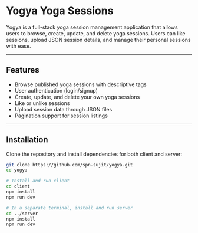 # Yogya Yoga Sessions

Yogya is a full-stack yoga session management application that allows users to browse, create, update, and delete yoga sessions. Users can like sessions, upload JSON session details, and manage their personal sessions with ease.

---

## Features

- Browse published yoga sessions with descriptive tags  
- User authentication (login/signup)  
- Create, update, and delete your own yoga sessions  
- Like or unlike sessions  
- Upload session data through JSON files  
- Pagination support for session listings  

---

## Installation

Clone the repository and install dependencies for both client and server:

```bash
git clone https://github.com/spn-sujit/yogya.git
cd yogya

# Install and run client
cd client
npm install
npm run dev

# In a separate terminal, install and run server
cd ../server
npm install
npm run dev
